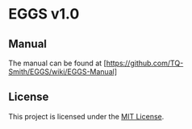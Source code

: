 
# EGGS v1.0

## Manual

The manual can be found at [https://github.com/TQ-Smith/EGGS/wiki/EGGS-Manual]

## License 

This project is licensed under the [MIT License](./LICENSE).